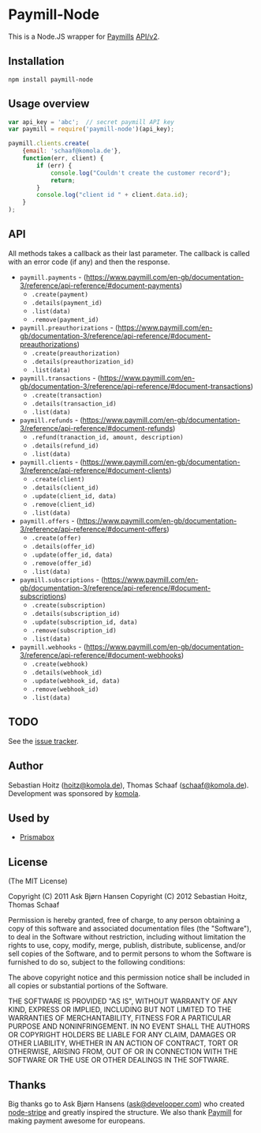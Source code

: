 # Paymill-Node

This is a Node.JS wrapper for [Paymills](http://paymill.com/) [API/v2](https://www.paymill.com/en-gb/documentation-3/reference/api-reference/index.html).

## Installation

`npm install paymill-node`

## Usage overview

```javascript
var api_key = 'abc';  // secret paymill API key
var paymill = require('paymill-node')(api_key);

paymill.clients.create(
    {email: 'schaaf@komola.de'},
    function(err, client) {
        if (err) {
            console.log("Couldn't create the customer record");
            return;
        }
        console.log("client id " + client.data.id);
    }
);
```

## API

All methods takes a callback as their last parameter. The callback is
called with an error code (if any) and then the response.

* `paymill.payments` - (https://www.paymill.com/en-gb/documentation-3/reference/api-reference/#document-payments)
    * `.create(payment)`
    * `.details(payment_id)`
    * `.list(data)`
    * `.remove(payment_id)`
* `paymill.preauthorizations` - (https://www.paymill.com/en-gb/documentation-3/reference/api-reference/#document-preauthorizations)
    * `.create(preauthorization)`
    * `.details(preauthorization_id)`
    * `.list(data)`
* `paymill.transactions` - (https://www.paymill.com/en-gb/documentation-3/reference/api-reference/#document-transactions)
    * `.create(transaction)`
    * `.details(transaction_id)`
    * `.list(data)`
* `paymill.refunds` - (https://www.paymill.com/en-gb/documentation-3/reference/api-reference/#document-refunds)
    * `.refund(tranaction_id, amount, description)`
    * `.details(refund_id)`
    * `.list(data)`
* `paymill.clients` - (https://www.paymill.com/en-gb/documentation-3/reference/api-reference/#document-clients)
    * `.create(client)`
    * `.details(client_id)`
    * `.update(client_id, data)`
    * `.remove(client_id)`
    * `.list(data)`
* `paymill.offers` - (https://www.paymill.com/en-gb/documentation-3/reference/api-reference/#document-offers)
    * `.create(offer)`
    * `.details(offer_id)`
    * `.update(offer_id, data)`
    * `.remove(offer_id)`
    * `.list(data)`
* `paymill.subscriptions` - (https://www.paymill.com/en-gb/documentation-3/reference/api-reference/#document-subscriptions)
    * `.create(subscription)`
    * `.details(subscription_id)`
    * `.update(subscription_id, data)`
    * `.remove(subscription_id)`
    * `.list(data)`
* `paymill.webhooks` - (https://www.paymill.com/en-gb/documentation-3/reference/api-reference/#document-webhooks)
    * `.create(webhook)`
    * `.details(webhook_id)`
    * `.update(webhook_id, data)`
    * `.remove(webhook_id)`
    * `.list(data)`

## TODO

See the [issue tracker](http://github.com/komola/paymill-node).

## Author

Sebastian Hoitz (hoitz@komola.de), Thomas Schaaf (schaaf@komola.de).
Development was sponsored by [komola](http://www.komola.de/).

## Used by

- [Prismabox](http://prismabox.de/)

## License

(The MIT License)

Copyright (C) 2011 Ask Bjørn Hansen
Copyright (C) 2012 Sebastian Hoitz, Thomas Schaaf

Permission is hereby granted, free of charge, to any person obtaining a copy
of this software and associated documentation files (the "Software"), to deal
in the Software without restriction, including without limitation the rights
to use, copy, modify, merge, publish, distribute, sublicense, and/or sell
copies of the Software, and to permit persons to whom the Software is
furnished to do so, subject to the following conditions:

The above copyright notice and this permission notice shall be included in
all copies or substantial portions of the Software.

THE SOFTWARE IS PROVIDED "AS IS", WITHOUT WARRANTY OF ANY KIND, EXPRESS OR
IMPLIED, INCLUDING BUT NOT LIMITED TO THE WARRANTIES OF MERCHANTABILITY,
FITNESS FOR A PARTICULAR PURPOSE AND NONINFRINGEMENT. IN NO EVENT SHALL THE
AUTHORS OR COPYRIGHT HOLDERS BE LIABLE FOR ANY CLAIM, DAMAGES OR OTHER
LIABILITY, WHETHER IN AN ACTION OF CONTRACT, TORT OR OTHERWISE, ARISING FROM,
OUT OF OR IN CONNECTION WITH THE SOFTWARE OR THE USE OR OTHER DEALINGS IN
THE SOFTWARE.

## Thanks
Big thanks go to Ask Bjørn Hansens (ask@develooper.com) who created [node-stripe](https://github.com/abh/node-stripe) and greatly inspired the structure.
We also thank [Paymill](http://paymill.com) for making payment awesome for europeans.
